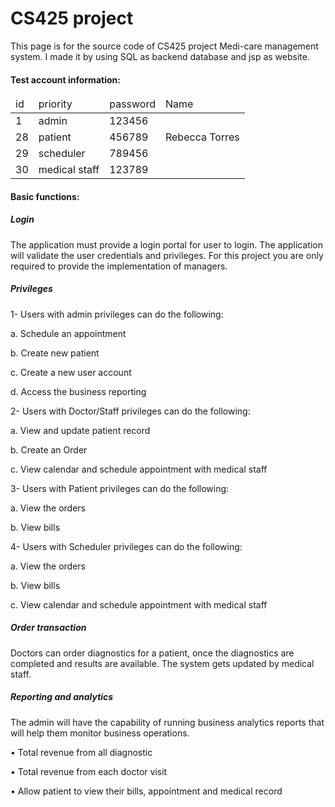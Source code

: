# CS425 project

This page is for the source code of CS425 project Medi-care management system. I made it by using SQL as backend database and jsp as website.

#### Test account information:

<table class="highlight1">
      <thead>
    <tr>
        <td>id</td>
        <td>priority</td>
        <td>password</td>
        <td>Name</td>
    </tr>
    </thead>
    <tr>
        <td>1</td>
        <td>admin</td>
        <td>123456</td>
        <td></td>
    </tr>
    <tr>
        <td>28</td>
        <td>patient</td>
        <td>456789</td>
        <td>Rebecca Torres</td>
    </tr>
    <tr>
        <td>29</td>
        <td>scheduler</td>
        <td>789456</td>
        <td></td>
    </tr>
    <tr>
        <td>30</td>
        <td>medical staff</td>
        <td>123789</td>
        <td></td>
    </tr>
</table>

#### Basic functions:

##### Login 

The application must provide a login portal for user to login. The application will validate the user credentials and privileges. For this project you are only required to provide the implementation of managers. 

##### Privileges 

1- Users with admin privileges can do the following: 

a. Schedule an appointment 

b. Create new patient 

c. Create a new user account 

d. Access the business reporting

2- Users with Doctor/Staff privileges can do the following:

a. View and update patient record

b. Create an Order

c. View calendar and schedule appointment with medical staff

3- Users with Patient privileges can do the following:

a. View the orders

b. View bills

4- Users with Scheduler privileges can do the following:

a. View the orders

b. View bills

c. View calendar and schedule appointment with medical staff

##### Order transaction 

Doctors can order diagnostics for a patient, once the diagnostics are completed and results are available. The system gets updated by medical staff. 

##### Reporting and analytics 

The admin will have the capability of running business analytics reports that will help them monitor business operations. 

• Total revenue from all diagnostic

• Total revenue from each doctor visit 

• Allow patient to view their bills, appointment and medical record
